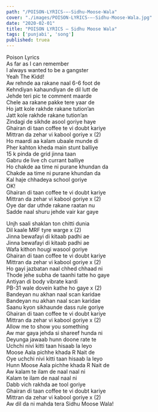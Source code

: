 ```yaml
---
path: "/POISON-LYRICS-–-Sidhu-Moose-Wala"
cover: "./images/POISON-LYRICS-–-Sidhu-Moose-Wala.jpg"
date: "2020-02-01"
title: "POISON LYRICS – Sidhu Moose Wala"
tags: ['punjabi', 'song']
published: truea
---
```

  
Poison Lyrics  
As far as I can remember  
I always wanted to be a gangster  
Yeah The Kidd!  
Aw rehnde aa rakane naal 6-6 foot de  
Kehndiyan kahaundiyan de dil lutt de  
Jehde teri pic te comment maarde  
Chele aa rakane pakke tere yaar de  
Ho jatt kole rakhde rakane tution’an  
Jatt kole rakhde rakane tution’an  
Zindagi de sikhde asool goriye haye  
Ghairan di taan coffee te vi doubt kariye  
Mittran da zehar vi kabool goriye x (2)  
Ho maardi aa kalam ubaale munde di  
Pher kahton kheda main stunt balliye  
15 k pinda de grid jinna taan  
Gabru de live ch currant balliye  
Ho chakde aa time ni purane khundan da  
Chakde aa time ni purane khundan da  
Kal haje chhadeya school goriye  
OK!  
Ghairan di taan coffee te vi doubt kariye  
Mittran da zehar vi kabool goriye x (2)  
Oye dar dar uthde rakane raatan nu  
Sadde naal shuru jehde vair kar gaye  
  
  
  
  
  
  
Unjh saali shaklan ton chitti dunia  
Dil kaale MRF tyre warge x (2)  
Jinna bewafayi di kitaab padhi ae  
Jinna bewafayi di kitaab padhi ae  
Wafa kithon hougi wasool goriye  
Ghairan di taan coffee te vi doubt kariye  
Mittran da zehar vi kabool goriye x (2)  
Ho gayi jazbatan naal chhed chhaad ni  
Thode jehe subha de taanhi tatte ho gaye  
Antiyan di body vibrate kardi  
PB-31 wale dovein kathe ho gaye x (2)  
Bandeyan nu akhan naal scan karidae  
Bandeyan nu akhan naal scan karidae  
Saanu kyon sikhaunde dass rule goriye  
Ghairan di taan coffee te vi doubt kariye  
Mittran da zehar vi kabool goriye x (2)  
Allow me to show you something  
Aw mar gaya jehda si shareef hunda ni  
Deyunga jawaab hunn doone rate te  
Uchchi nivi kitti taan hisaab la leyo  
Moose Aala pichhe khada R Nait de  
Oye uchchi nivi kitti taan hisaab la leyo  
Hunn Moose Aala pichhe khada R Nait de  
Aw kalam te ilam de naal naal ni  
Kalam te ilam de naal naal ni  
Dabb vich rakhda ae tool goriye  
Ghairan di taan coffee te vi doubt kariye  
Mittran da zehar vi kabool goriye x (2)  
Aw dil da ni mahda tera Sidhu Moose Wala!  
